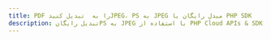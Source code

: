 ---title: PDF را به  تبدیل کنیدJPEG، PS به JPEG مبدل رایگان یا PHP SDKdescription: تبدیل رایگانPS به JPEG با استفاده از PHP Cloud APIs & SDK همچنین اسناد PDF را در Cloud ایجاد، ویرایش و رندر کنید.---